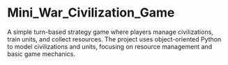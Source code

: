 # Mini_War_Civilization_Game
A simple turn-based strategy game where players manage civilizations, train units, and collect resources. The project uses object-oriented Python to model civilizations and units, focusing on resource management and basic game mechanics.
